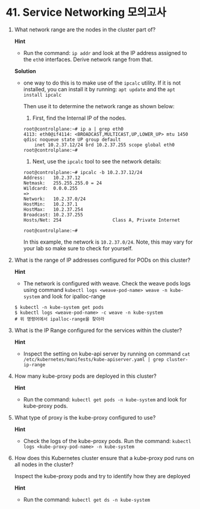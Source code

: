 # 41. Service Networking 모의고사



1. What network range are the nodes in the cluster part of?

   **Hint**

   - Run the command: `ip addr` and look at the IP address assigned to the `eth0` interfaces. Derive network range from that.

   **Solution**

   - one way to do this is to make use of the `ipcalc` utility. If it is not installed, you can install it by running:
     `apt update` and the `apt install ipcalc`

     Then use it to determine the network range as shown below:

     1. First, find the Internal IP of the nodes.

     ```
     root@controlplane:~# ip a | grep eth0 
     4113: eth0@if4114: <BROADCAST,MULTICAST,UP,LOWER_UP> mtu 1450 qdisc noqueue state UP group default 
         inet 10.2.37.12/24 brd 10.2.37.255 scope global eth0
     root@controlplane:~#
     ```

     1. Next, use the `ipcalc` tool to see the network details:

     ```
     root@controlplane:~# ipcalc -b 10.2.37.12/24                                   
     Address:   10.2.37.12           
     Netmask:   255.255.255.0 = 24   
     Wildcard:  0.0.0.255            
     =>
     Network:   10.2.37.0/24         
     HostMin:   10.2.37.1            
     HostMax:   10.2.37.254          
     Broadcast: 10.2.37.255          
     Hosts/Net: 254                   Class A, Private Internet
     
     root@controlplane:~# 
     ```

     In this example, the network is `10.2.37.0/24`. Note, this may vary for your lab so make sure to check for yourself.

   

2. What is the range of IP addresses configured for PODs on this cluster?

   **Hint**

   - The network is configured with weave. Check the weave pods logs using command `kubectl logs <weave-pod-name> weave -n kube-system` and look for ipalloc-range

   ```
   $ kubectl -n kube-system get pods
   $ kubectl logs <weave-pod-name> -c weave -n kube-system
   # 위 명령어에서 ipalloc-range을 찾아라
   ```



3. What is the IP Range configured for the services within the cluster?

   **Hint**

   - Inspect the setting on kube-api server by running on command `cat /etc/kubernetes/manifests/kube-apiserver.yaml | grep cluster-ip-range`



4. How many kube-proxy pods are deployed in this cluster?

   **Hint**

   - Run the command: `kubectl get pods -n kube-system` and look for kube-proxy pods.



5. What type of proxy is the kube-proxy configured to use?

   **Hint**

   - Check the logs of the kube-proxy pods. Run the command: `kubectl logs <kube-proxy-pod-name> -n kube-system`



6. How does this Kubernetes cluster ensure that a kube-proxy pod runs on all nodes in the cluster?

   Inspect the kube-proxy pods and try to identify how they are deployed

   **Hint**

   - Run the command: `kubectl get ds -n kube-system`

